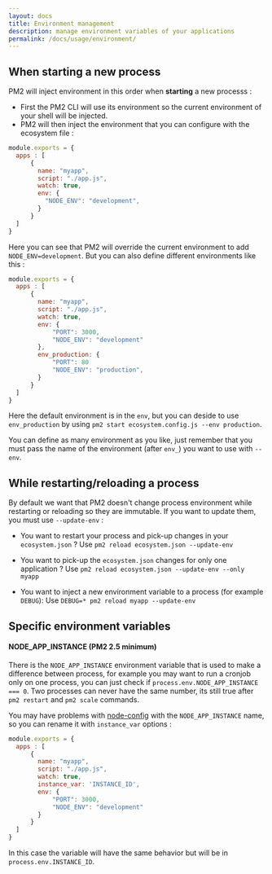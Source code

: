 ```yaml
---
layout: docs
title: Environment management
description: manage environment variables of your applications
permalink: /docs/usage/environment/
---
```


## When starting a new process

PM2 will inject environment in this order when **starting** a new processs :

- First the PM2 CLI will use its environment so the current environment of your shell will be injected.
- PM2 will then inject the environment that you can configure with the ecosystem file :

```javascript
module.exports = {
  apps : [
      {
        name: "myapp",
        script: "./app.js",
        watch: true,
        env: {
          "NODE_ENV": "development",
        }
      }
  ]
}
```

Here you can see that PM2 will override the current environment to add `NODE_ENV=development`. But you can also define different environments like this : 

```javascript
module.exports = {
  apps : [
      {
        name: "myapp",
        script: "./app.js",
        watch: true,
        env: {
            "PORT": 3000,
            "NODE_ENV": "development"
        },
        env_production: {
            "PORT": 80
            "NODE_ENV": "production",
        }
      }
  ]
}
```

Here the default environment is in the `env`, but you can deside to use `env_production` by using `pm2 start ecosystem.config.js --env production`.

You can define as many environment as you like, just remember that you must pass the name of the environment (after `env_`) you want to use with `--env`.


## While restarting/reloading a process

By default we want that PM2 doesn't change process environment while restarting or reloading so they are immutable. 
If you want to update them, you must use `--update-env` : 

- You want to restart your process and pick-up changes in your `ecosystem.json` ?
Use `pm2 reload ecosystem.json --update-env`

- You want to pick-up the `ecosystem.json` changes for only one application ?
Use `pm2 reload ecosystem.json --update-env --only myapp`

- You want to inject a new environment variable to a process (for example `DEBUG`): 
Use `DEBUG=* pm2 reload myapp --update-env`

## Specific environment variables

#### NODE_APP_INSTANCE (PM2 2.5 minimum)
There is the `NODE_APP_INSTANCE` environment variable that is used to make a difference between process, for example you may want to run a cronjob only on one process, you can just check if `process.env.NODE_APP_INSTANCE === 0`. 
Two processes can never have the same number, its still true after `pm2 restart` and `pm2 scale` commands. 

You may have problems with [node-config](https://github.com/Unitech/pm2/issues/2045) with the `NODE_APP_INSTANCE` name, so you can rename it with `instance_var` options : 

```javascript
module.exports = {
  apps : [
      {
        name: "myapp",
        script: "./app.js",
        watch: true,
        instance_var: 'INSTANCE_ID',
        env: {
            "PORT": 3000,
            "NODE_ENV": "development"
        }
      }
  ]
}
```

In this case the variable will have the same behavior but will be in `process.env.INSTANCE_ID`.

<!--
#### increment_var (PM2 2.5 minimum)

There is an option to ask PM2 to increment a environment variable for each instance launched, for example : 
```javascript=
module.exports = {
  apps : [
      {
        name: "myapp",
        script: "./app.js",
        instances: 2,
        exec_mode: "cluster",
        watch: true,
        increment_var : 'PORT',
        env: {
            "PORT": 3000,
            "NODE_ENV": "development"
        }
      }
  ]
}
```

In this example, if i run `pm2 start ecosystem.config.js` : 
 - PM2 will see that i want to increment the `PORT` variable for each instance
 - It will see that i have defined the default to `3000`
 - The first instance will have `process.env.PORT = 3000` and the second `process.env.PORT = 3001`

**NOTE** : It will increment also when scaling using `pm2 scale myapp 4`, both new instances will have `3002` and `3003` as `PORT` variable.

-->
